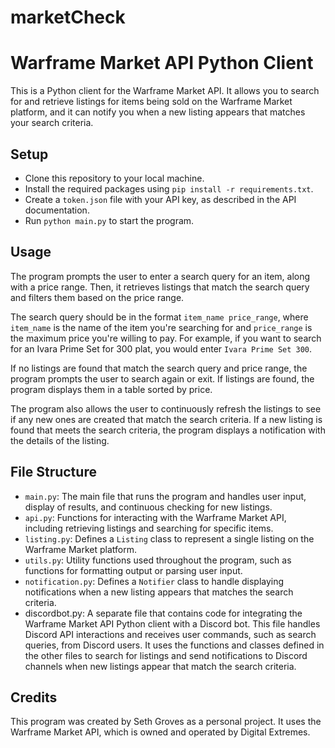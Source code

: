 # marketCheck
# Warframe Market API Python Client

This is a Python client for the Warframe Market API. It allows you to search for and retrieve listings for items being sold on the Warframe Market platform, and it can notify you when a new listing appears that matches your search criteria.

## Setup

- Clone this repository to your local machine.
- Install the required packages using `pip install -r requirements.txt`.
- Create a `token.json` file with your API key, as described in the API documentation.
- Run `python main.py` to start the program.

## Usage

The program prompts the user to enter a search query for an item, along with a price range. Then, it retrieves listings that match the search query and filters them based on the price range.

The search query should be in the format `item_name price_range`, where `item_name` is the name of the item you're searching for and `price_range` is the maximum price you're willing to pay. For example, if you want to search for an Ivara Prime Set for 300 plat, you would enter `Ivara Prime Set 300`.

If no listings are found that match the search query and price range, the program prompts the user to search again or exit. If listings are found, the program displays them in a table sorted by price.

The program also allows the user to continuously refresh the listings to see if any new ones are created that match the search criteria. If a new listing is found that meets the search criteria, the program displays a notification with the details of the listing.

## File Structure

- `main.py`: The main file that runs the program and handles user input, display of results, and continuous checking for new listings.
- `api.py`: Functions for interacting with the Warframe Market API, including retrieving listings and searching for specific items.
- `listing.py`: Defines a `Listing` class to represent a single listing on the Warframe Market platform.
- `utils.py`: Utility functions used throughout the program, such as functions for formatting output or parsing user input.
- `notification.py`: Defines a `Notifier` class to handle displaying notifications when a new listing appears that matches the search criteria.
- discordbot.py: A separate file that contains code for integrating the Warframe Market API Python client with a Discord bot. This file handles Discord API interactions and receives user commands, such as search queries, from Discord users. It uses the functions and classes defined in the other files to search for listings and send notifications to Discord channels when new listings appear that match the search criteria.

## Credits

This program was created by Seth Groves as a personal project. It uses the Warframe Market API, which is owned and operated by Digital Extremes.
